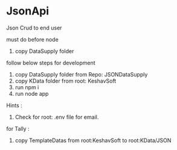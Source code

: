 # JsonApi
Json Crud to end user

must do before node

1.  copy DataSupply folder

follow below steps for development

1.  copy DataSupply folder from Repo: JSONDataSupply
2.  copy KData folder from root: KeshavSoft
3.  run npm i
4.  run node app

Hints :

1.  Check for root: .env file for email.

for Tally :

1.  copy TemplateDatas from root:KeshavSoft to root:KData/JSON

